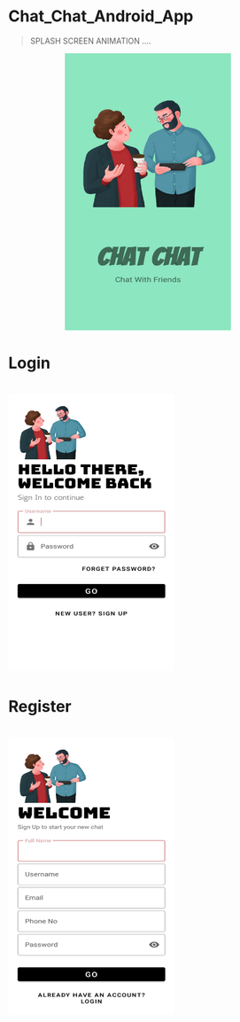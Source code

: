 # Chat_Chat_Android_App
> SPLASH SCREEN ANIMATION ....

<p align = "center">
  <img src="ScreenShots/13.jpeg" width="300" height="500" />
</p>

<p align = "center">
  <p>
    <h1> Login <h1/>
    <img src="ScreenShots/12.jpeg" width="300" height="500">
  </p>
  <p>
    <h1> Register <h1/>
    <img src="ScreenShots/11.jpeg" width="300" height="500">
  </p>
</p>

